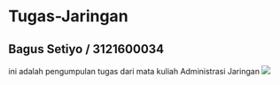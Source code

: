 # Tugas-Jaringan
## Bagus Setiyo / 3121600034


ini adalah pengumpulan tugas dari mata kuliah Administrasi Jaringan
![](https://media.giphy.com/media/GeimqsH0TLDt4tScGw/giphy.gif)
